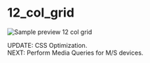 # 12_col_grid

![Sample preview 12 col grid](https://arianzargaran.github.io/12_col_grid/css/styling/preview.png)

UPDATE: CSS Optimization.<br>
NEXT: Perform Media Queries for M/S devices.
